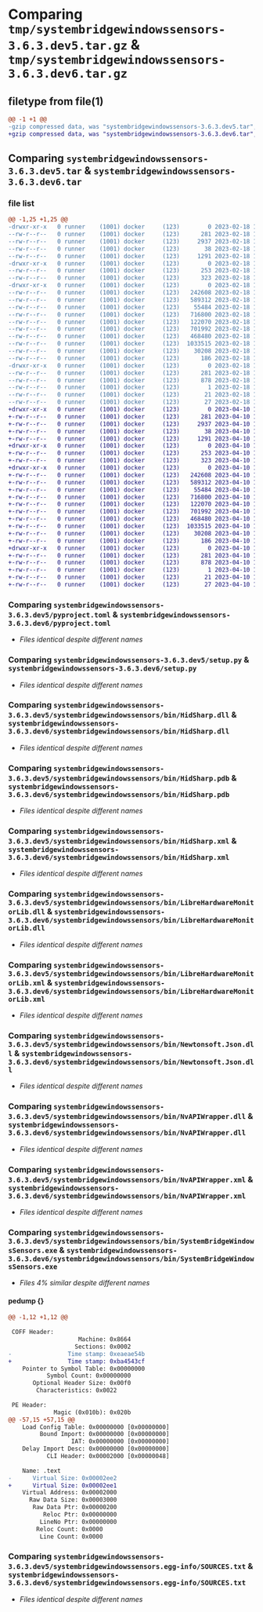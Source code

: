 # Comparing `tmp/systembridgewindowssensors-3.6.3.dev5.tar.gz` & `tmp/systembridgewindowssensors-3.6.3.dev6.tar.gz`

## filetype from file(1)

```diff
@@ -1 +1 @@
-gzip compressed data, was "systembridgewindowssensors-3.6.3.dev5.tar", last modified: Sat Feb 18 15:19:59 2023, max compression
+gzip compressed data, was "systembridgewindowssensors-3.6.3.dev6.tar", last modified: Mon Apr 10 15:39:18 2023, max compression
```

## Comparing `systembridgewindowssensors-3.6.3.dev5.tar` & `systembridgewindowssensors-3.6.3.dev6.tar`

### file list

```diff
@@ -1,25 +1,25 @@
-drwxr-xr-x   0 runner    (1001) docker     (123)        0 2023-02-18 15:19:59.557489 systembridgewindowssensors-3.6.3.dev5/
--rw-r--r--   0 runner    (1001) docker     (123)      281 2023-02-18 15:19:59.557489 systembridgewindowssensors-3.6.3.dev5/PKG-INFO
--rw-r--r--   0 runner    (1001) docker     (123)     2937 2023-02-18 15:19:39.000000 systembridgewindowssensors-3.6.3.dev5/pyproject.toml
--rw-r--r--   0 runner    (1001) docker     (123)       38 2023-02-18 15:19:59.557489 systembridgewindowssensors-3.6.3.dev5/setup.cfg
--rw-r--r--   0 runner    (1001) docker     (123)     1291 2023-02-18 15:19:39.000000 systembridgewindowssensors-3.6.3.dev5/setup.py
-drwxr-xr-x   0 runner    (1001) docker     (123)        0 2023-02-18 15:19:59.549489 systembridgewindowssensors-3.6.3.dev5/systembridgewindowssensors/
--rw-r--r--   0 runner    (1001) docker     (123)      253 2023-02-18 15:19:39.000000 systembridgewindowssensors-3.6.3.dev5/systembridgewindowssensors/__init__.py
--rw-r--r--   0 runner    (1001) docker     (123)      323 2023-02-18 15:19:57.000000 systembridgewindowssensors-3.6.3.dev5/systembridgewindowssensors/_version.py
-drwxr-xr-x   0 runner    (1001) docker     (123)        0 2023-02-18 15:19:59.553489 systembridgewindowssensors-3.6.3.dev5/systembridgewindowssensors/bin/
--rw-r--r--   0 runner    (1001) docker     (123)   242608 2023-02-18 15:19:39.000000 systembridgewindowssensors-3.6.3.dev5/systembridgewindowssensors/bin/HidSharp.dll
--rw-r--r--   0 runner    (1001) docker     (123)   589312 2023-02-18 15:19:39.000000 systembridgewindowssensors-3.6.3.dev5/systembridgewindowssensors/bin/HidSharp.pdb
--rw-r--r--   0 runner    (1001) docker     (123)    55484 2023-02-18 15:19:39.000000 systembridgewindowssensors-3.6.3.dev5/systembridgewindowssensors/bin/HidSharp.xml
--rw-r--r--   0 runner    (1001) docker     (123)   716800 2023-02-18 15:19:39.000000 systembridgewindowssensors-3.6.3.dev5/systembridgewindowssensors/bin/LibreHardwareMonitorLib.dll
--rw-r--r--   0 runner    (1001) docker     (123)   122070 2023-02-18 15:19:39.000000 systembridgewindowssensors-3.6.3.dev5/systembridgewindowssensors/bin/LibreHardwareMonitorLib.xml
--rw-r--r--   0 runner    (1001) docker     (123)   701992 2023-02-18 15:19:39.000000 systembridgewindowssensors-3.6.3.dev5/systembridgewindowssensors/bin/Newtonsoft.Json.dll
--rw-r--r--   0 runner    (1001) docker     (123)   468480 2023-02-18 15:19:39.000000 systembridgewindowssensors-3.6.3.dev5/systembridgewindowssensors/bin/NvAPIWrapper.dll
--rw-r--r--   0 runner    (1001) docker     (123)  1033515 2023-02-18 15:19:39.000000 systembridgewindowssensors-3.6.3.dev5/systembridgewindowssensors/bin/NvAPIWrapper.xml
--rw-r--r--   0 runner    (1001) docker     (123)    30208 2023-02-18 15:19:39.000000 systembridgewindowssensors-3.6.3.dev5/systembridgewindowssensors/bin/SystemBridgeWindowsSensors.exe
--rw-r--r--   0 runner    (1001) docker     (123)      186 2023-02-18 15:19:39.000000 systembridgewindowssensors-3.6.3.dev5/systembridgewindowssensors/bin/SystemBridgeWindowsSensors.exe.config
-drwxr-xr-x   0 runner    (1001) docker     (123)        0 2023-02-18 15:19:59.549489 systembridgewindowssensors-3.6.3.dev5/systembridgewindowssensors.egg-info/
--rw-r--r--   0 runner    (1001) docker     (123)      281 2023-02-18 15:19:59.000000 systembridgewindowssensors-3.6.3.dev5/systembridgewindowssensors.egg-info/PKG-INFO
--rw-r--r--   0 runner    (1001) docker     (123)      878 2023-02-18 15:19:59.000000 systembridgewindowssensors-3.6.3.dev5/systembridgewindowssensors.egg-info/SOURCES.txt
--rw-r--r--   0 runner    (1001) docker     (123)        1 2023-02-18 15:19:59.000000 systembridgewindowssensors-3.6.3.dev5/systembridgewindowssensors.egg-info/dependency_links.txt
--rw-r--r--   0 runner    (1001) docker     (123)       21 2023-02-18 15:19:59.000000 systembridgewindowssensors-3.6.3.dev5/systembridgewindowssensors.egg-info/requires.txt
--rw-r--r--   0 runner    (1001) docker     (123)       27 2023-02-18 15:19:59.000000 systembridgewindowssensors-3.6.3.dev5/systembridgewindowssensors.egg-info/top_level.txt
+drwxr-xr-x   0 runner    (1001) docker     (123)        0 2023-04-10 15:39:18.582927 systembridgewindowssensors-3.6.3.dev6/
+-rw-r--r--   0 runner    (1001) docker     (123)      281 2023-04-10 15:39:18.582927 systembridgewindowssensors-3.6.3.dev6/PKG-INFO
+-rw-r--r--   0 runner    (1001) docker     (123)     2937 2023-04-10 15:38:55.000000 systembridgewindowssensors-3.6.3.dev6/pyproject.toml
+-rw-r--r--   0 runner    (1001) docker     (123)       38 2023-04-10 15:39:18.582927 systembridgewindowssensors-3.6.3.dev6/setup.cfg
+-rw-r--r--   0 runner    (1001) docker     (123)     1291 2023-04-10 15:38:55.000000 systembridgewindowssensors-3.6.3.dev6/setup.py
+drwxr-xr-x   0 runner    (1001) docker     (123)        0 2023-04-10 15:39:18.574926 systembridgewindowssensors-3.6.3.dev6/systembridgewindowssensors/
+-rw-r--r--   0 runner    (1001) docker     (123)      253 2023-04-10 15:38:55.000000 systembridgewindowssensors-3.6.3.dev6/systembridgewindowssensors/__init__.py
+-rw-r--r--   0 runner    (1001) docker     (123)      323 2023-04-10 15:39:16.000000 systembridgewindowssensors-3.6.3.dev6/systembridgewindowssensors/_version.py
+drwxr-xr-x   0 runner    (1001) docker     (123)        0 2023-04-10 15:39:18.582927 systembridgewindowssensors-3.6.3.dev6/systembridgewindowssensors/bin/
+-rw-r--r--   0 runner    (1001) docker     (123)   242608 2023-04-10 15:38:56.000000 systembridgewindowssensors-3.6.3.dev6/systembridgewindowssensors/bin/HidSharp.dll
+-rw-r--r--   0 runner    (1001) docker     (123)   589312 2023-04-10 15:38:56.000000 systembridgewindowssensors-3.6.3.dev6/systembridgewindowssensors/bin/HidSharp.pdb
+-rw-r--r--   0 runner    (1001) docker     (123)    55484 2023-04-10 15:38:56.000000 systembridgewindowssensors-3.6.3.dev6/systembridgewindowssensors/bin/HidSharp.xml
+-rw-r--r--   0 runner    (1001) docker     (123)   716800 2023-04-10 15:38:56.000000 systembridgewindowssensors-3.6.3.dev6/systembridgewindowssensors/bin/LibreHardwareMonitorLib.dll
+-rw-r--r--   0 runner    (1001) docker     (123)   122070 2023-04-10 15:38:56.000000 systembridgewindowssensors-3.6.3.dev6/systembridgewindowssensors/bin/LibreHardwareMonitorLib.xml
+-rw-r--r--   0 runner    (1001) docker     (123)   701992 2023-04-10 15:38:57.000000 systembridgewindowssensors-3.6.3.dev6/systembridgewindowssensors/bin/Newtonsoft.Json.dll
+-rw-r--r--   0 runner    (1001) docker     (123)   468480 2023-04-10 15:38:57.000000 systembridgewindowssensors-3.6.3.dev6/systembridgewindowssensors/bin/NvAPIWrapper.dll
+-rw-r--r--   0 runner    (1001) docker     (123)  1033515 2023-04-10 15:38:57.000000 systembridgewindowssensors-3.6.3.dev6/systembridgewindowssensors/bin/NvAPIWrapper.xml
+-rw-r--r--   0 runner    (1001) docker     (123)    30208 2023-04-10 15:38:57.000000 systembridgewindowssensors-3.6.3.dev6/systembridgewindowssensors/bin/SystemBridgeWindowsSensors.exe
+-rw-r--r--   0 runner    (1001) docker     (123)      186 2023-04-10 15:38:57.000000 systembridgewindowssensors-3.6.3.dev6/systembridgewindowssensors/bin/SystemBridgeWindowsSensors.exe.config
+drwxr-xr-x   0 runner    (1001) docker     (123)        0 2023-04-10 15:39:18.574926 systembridgewindowssensors-3.6.3.dev6/systembridgewindowssensors.egg-info/
+-rw-r--r--   0 runner    (1001) docker     (123)      281 2023-04-10 15:39:18.000000 systembridgewindowssensors-3.6.3.dev6/systembridgewindowssensors.egg-info/PKG-INFO
+-rw-r--r--   0 runner    (1001) docker     (123)      878 2023-04-10 15:39:18.000000 systembridgewindowssensors-3.6.3.dev6/systembridgewindowssensors.egg-info/SOURCES.txt
+-rw-r--r--   0 runner    (1001) docker     (123)        1 2023-04-10 15:39:18.000000 systembridgewindowssensors-3.6.3.dev6/systembridgewindowssensors.egg-info/dependency_links.txt
+-rw-r--r--   0 runner    (1001) docker     (123)       21 2023-04-10 15:39:18.000000 systembridgewindowssensors-3.6.3.dev6/systembridgewindowssensors.egg-info/requires.txt
+-rw-r--r--   0 runner    (1001) docker     (123)       27 2023-04-10 15:39:18.000000 systembridgewindowssensors-3.6.3.dev6/systembridgewindowssensors.egg-info/top_level.txt
```

### Comparing `systembridgewindowssensors-3.6.3.dev5/pyproject.toml` & `systembridgewindowssensors-3.6.3.dev6/pyproject.toml`

 * *Files identical despite different names*

### Comparing `systembridgewindowssensors-3.6.3.dev5/setup.py` & `systembridgewindowssensors-3.6.3.dev6/setup.py`

 * *Files identical despite different names*

### Comparing `systembridgewindowssensors-3.6.3.dev5/systembridgewindowssensors/bin/HidSharp.dll` & `systembridgewindowssensors-3.6.3.dev6/systembridgewindowssensors/bin/HidSharp.dll`

 * *Files identical despite different names*

### Comparing `systembridgewindowssensors-3.6.3.dev5/systembridgewindowssensors/bin/HidSharp.pdb` & `systembridgewindowssensors-3.6.3.dev6/systembridgewindowssensors/bin/HidSharp.pdb`

 * *Files identical despite different names*

### Comparing `systembridgewindowssensors-3.6.3.dev5/systembridgewindowssensors/bin/HidSharp.xml` & `systembridgewindowssensors-3.6.3.dev6/systembridgewindowssensors/bin/HidSharp.xml`

 * *Files identical despite different names*

### Comparing `systembridgewindowssensors-3.6.3.dev5/systembridgewindowssensors/bin/LibreHardwareMonitorLib.dll` & `systembridgewindowssensors-3.6.3.dev6/systembridgewindowssensors/bin/LibreHardwareMonitorLib.dll`

 * *Files identical despite different names*

### Comparing `systembridgewindowssensors-3.6.3.dev5/systembridgewindowssensors/bin/LibreHardwareMonitorLib.xml` & `systembridgewindowssensors-3.6.3.dev6/systembridgewindowssensors/bin/LibreHardwareMonitorLib.xml`

 * *Files identical despite different names*

### Comparing `systembridgewindowssensors-3.6.3.dev5/systembridgewindowssensors/bin/Newtonsoft.Json.dll` & `systembridgewindowssensors-3.6.3.dev6/systembridgewindowssensors/bin/Newtonsoft.Json.dll`

 * *Files identical despite different names*

### Comparing `systembridgewindowssensors-3.6.3.dev5/systembridgewindowssensors/bin/NvAPIWrapper.dll` & `systembridgewindowssensors-3.6.3.dev6/systembridgewindowssensors/bin/NvAPIWrapper.dll`

 * *Files identical despite different names*

### Comparing `systembridgewindowssensors-3.6.3.dev5/systembridgewindowssensors/bin/NvAPIWrapper.xml` & `systembridgewindowssensors-3.6.3.dev6/systembridgewindowssensors/bin/NvAPIWrapper.xml`

 * *Files identical despite different names*

### Comparing `systembridgewindowssensors-3.6.3.dev5/systembridgewindowssensors/bin/SystemBridgeWindowsSensors.exe` & `systembridgewindowssensors-3.6.3.dev6/systembridgewindowssensors/bin/SystemBridgeWindowsSensors.exe`

 * *Files 4% similar despite different names*

#### pedump {}

```diff
@@ -1,12 +1,12 @@
 
 COFF Header:
 	                Machine: 0x8664
 	               Sections: 0x0002
-	             Time stamp: 0xeaeae54b
+	             Time stamp: 0xba4543cf
 	Pointer to Symbol Table: 0x00000000
 	   	   Symbol Count: 0x00000000
 	   Optional Header Size: 0x00f0
 	   	Characteristics: 0x0022
 
 PE Header:
 	         Magic (0x010b): 0x020b
@@ -57,15 +57,15 @@
 	Load Config Table: 0x00000000 [0x00000000]
 	     Bound Import: 0x00000000 [0x00000000]
 	              IAT: 0x00000000 [0x00000000]
 	Delay Import Desc: 0x00000000 [0x00000000]
 	       CLI Header: 0x00002000 [0x00000048]
 
 	Name: .text
-	   Virtual Size: 0x00002ee2
+	   Virtual Size: 0x00002ee1
 	Virtual Address: 0x00002000
 	  Raw Data Size: 0x00003000
 	   Raw Data Ptr: 0x00000200
 	      Reloc Ptr: 0x00000000
 	     LineNo Ptr: 0x00000000
 	    Reloc Count: 0x0000
 	     Line Count: 0x0000
```

### Comparing `systembridgewindowssensors-3.6.3.dev5/systembridgewindowssensors.egg-info/SOURCES.txt` & `systembridgewindowssensors-3.6.3.dev6/systembridgewindowssensors.egg-info/SOURCES.txt`

 * *Files identical despite different names*


